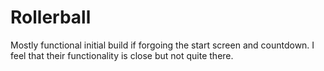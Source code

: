 # Rollerball
 
Mostly functional initial build if forgoing the start screen and countdown. I feel that their functionality is close but not quite there.